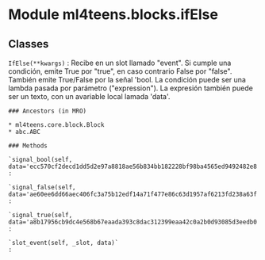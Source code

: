 Module ml4teens.blocks.ifElse
=============================

Classes
-------

`IfElse(**kwargs)`
:   Recibe en un slot llamado "event".
    Si cumple una condición, emite True por "true", en caso contrario False por "false".
    También emite True/False por la señal 'bool.
    La condición puede ser una lambda pasada por parámetro ("expression").
    La expresión también puede ser un texto, con un avariable local lamada 'data'.

    ### Ancestors (in MRO)

    * ml4teens.core.block.Block
    * abc.ABC

    ### Methods

    `signal_bool(self, data='ecc570cf2decd1dd5d2e97a8818ae56b834bb182228bf98ba4565ed9492482e8')`
    :

    `signal_false(self, data='ae60ee6dd66aec406fc3a75b12edf14a71f477e86c63d1957af6213fd238a63f')`
    :

    `signal_true(self, data='a8b17956cb9dc4e568b67eaada393c8dac312399eaa42c0a2b0d93085d3eedb0')`
    :

    `slot_event(self, _slot, data)`
    :